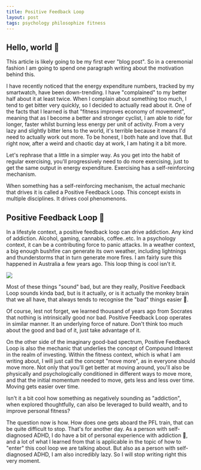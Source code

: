 ```yaml
---
title: Positive Feedback Loop
layout: post
tags: psychology philosophize fitness
---
```


## Hello, world 👋

This article is likely going to be my first ever "blog post". So in a ceremonial fashion I am going to spend one paragraph writing about the motivation behind this.

I have recently noticed that the energy expenditure numbers, tracked by my smartwatch, have been down-trending. I have "complained" to my better half about it at least twice. When I complain about something too much, I tend to get bitter very quickly, so I decided to actually read about it. One of the facts that I learned is that "fitness improves economy of movement", meaning that as I become a better and stronger cyclist, I am able to ride for longer, faster whilst burning less energy per unit of activity. From a very lazy and slightly bitter lens to the world, it's terrible because it means I'd need to actually work out more. To be honest, I both hate and love that. But right now, after a weird and chaotic day at work, I am hating it a bit more. 

Let's rephrase that a little in a simpler way. As you get into the habit of regular exercising, you'll progressively need to do more exercising, just to get the same output in energy expenditure. Exercising has a self-reinforcing mechanism.

When something has a self-reinforcing mechanism, the actual mechanic that drives it is called a Positive Feedback Loop. This concept exists in multiple disciplines. It drives cool phenomenons.

## Positive Feedback Loop 🔄

In a lifestyle context, a positive feedback loop can drive addiction. Any kind of addiction. Alcohol, gaming, cannabis, coffee..etc. In a psychology context, it can be a contributing force to panic attacks. In a weather context, a big enough bushfire can generate its own weather, including lightnings and thunderstorms that in turn generate more fires. I am fairly sure this happened in Australia a few years ago. This loop thing is cool isn't it.

<img class="mx-auto w-1/2" src="{{site.baseurl}}/assets/img/posts/somemen.png">

Most of these things "sound" bad, but are they really, Positive Feedback Loop sounds kinda bad, but is it actually, or is it actually the monkey brain that we all have, that always tends to recognise the "bad" things easier 🙂. 

Of course, lest not forget, we learned thousand of years ago from Socrates that nothing is intrinsically good nor bad. Positive Feedback Loop operates in similar manner. It an underlying force of nature. Don't think too much about the good and bad of it, just take advantage of it.

On the other side of the imaginary good-bad spectrum, Positive Feedback Loop is also the mechanic that underlies the concept of Compound Interest in the realm of investing. Within the fitness context, which is what I am writing about, I will just call the concept "move more", as in everyone should move more. Not only that you'll get better at moving around, you'll also be physically and psychologically conditioned in different ways to move more, and that the initial momentum needed to move, gets less and less over time. Moving gets easier over time.

Isn't it a bit cool how something as negatively sounding as "addiction", when explored thoughtfully, can also be leveraged to build wealth, and to improve personal fitness?

The question now is how. How does one gets aboard the PFL train, that can be quite difficult to stop. That's for another day. As a person with self-diagnosed ADHD, I do have a bit of personal experience with addiction 🙂, and a lot of what I learned from that is applicable in the topic of how to "enter" this cool loop we are talking about. But also as a person with self-diagnosed ADHD, I am also incredibly lazy. So I will stop writing right this very moment. 



